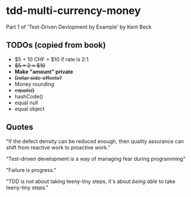 # tdd-multi-currency-money
Part 1 of 'Test-Driven Devlopment by Example' by Kent Beck

## TODOs (copied from book)

- $5 + 10 CHF = $10 if rate is 2:1
- ~~$5 * 2 = $10~~
- **Make "amount" private**
- ~~Dollar side-effects?~~
- Money rounding
- ~~equals()~~
- hashCode()
- equal null
- equal object

## Quotes

"If the defect density can be reduced enough, then quality assurance can shift from reactive work to proactive work."

"Test-driven development is a way of managing fear during programming"

"Failure is progress."

"TDD is not about taking teeny-tiny steps, it's about *being able* to take teeny-tiny steps."